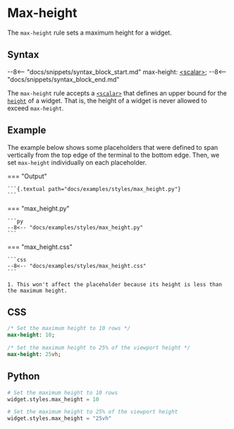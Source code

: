 # Max-height

The `max-height` rule sets a maximum height for a widget.

## Syntax

--8<-- "docs/snippets/syntax_block_start.md"
max-height: <a href="../../css_types/scalar">&lt;scalar&gt;</a>;
--8<-- "docs/snippets/syntax_block_end.md"

The `max-height` rule accepts a [`<scalar>`](../../css_types/scalar) that defines an upper bound for the [`height`](./height) of a widget.
That is, the height of a widget is never allowed to exceed `max-height`.

## Example

The example below shows some placeholders that were defined to span vertically from the top edge of the terminal to the bottom edge.
Then, we set `max-height` individually on each placeholder.

=== "Output"

    ```{.textual path="docs/examples/styles/max_height.py"}
    ```

=== "max_height.py"

    ```py
    --8<-- "docs/examples/styles/max_height.py"
    ```

=== "max_height.css"

    ```css
    --8<-- "docs/examples/styles/max_height.css"
    ```

    1. This won't affect the placeholder because its height is less than the maximum height.

## CSS

```sass
/* Set the maximum height to 10 rows */
max-height: 10;

/* Set the maximum height to 25% of the viewport height */
max-height: 25vh;
```

## Python

```python
# Set the maximum height to 10 rows
widget.styles.max_height = 10

# Set the maximum height to 25% of the viewport height
widget.styles.max_height = "25vh"
```
